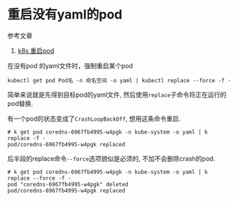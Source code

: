 # 重启没有yaml的pod

参考文章

1. [k8s 重启pod](https://www.jianshu.com/p/baa6b11062de)

在没有pod 的yaml文件时，强制重启某个pod

```
kubectl get pod Pod名 -n 命名空间 -o yaml | kubectl replace --force -f -
```

简单来说就是先得到目标pod的yaml文件, 然后使用`replace`子命令将正在运行的pod替换.

有一个pod的状态变成了`CrashLoopBackOff`, 想用这条命令重启.


```
# k get pod coredns-6967fb4995-w4pgk -n kube-system -o yaml | k replace -f -
pod/coredns-6967fb4995-w4pgk replaced
```

后半段的replace命令`--force`选项貌似是必须的, 不加不会删除crash的pod.

```
# k get pod coredns-6967fb4995-w4pgk -n kube-system -o yaml | k replace --force -f -
pod "coredns-6967fb4995-w4pgk" deleted
pod/coredns-6967fb4995-w4pgk replaced
```
